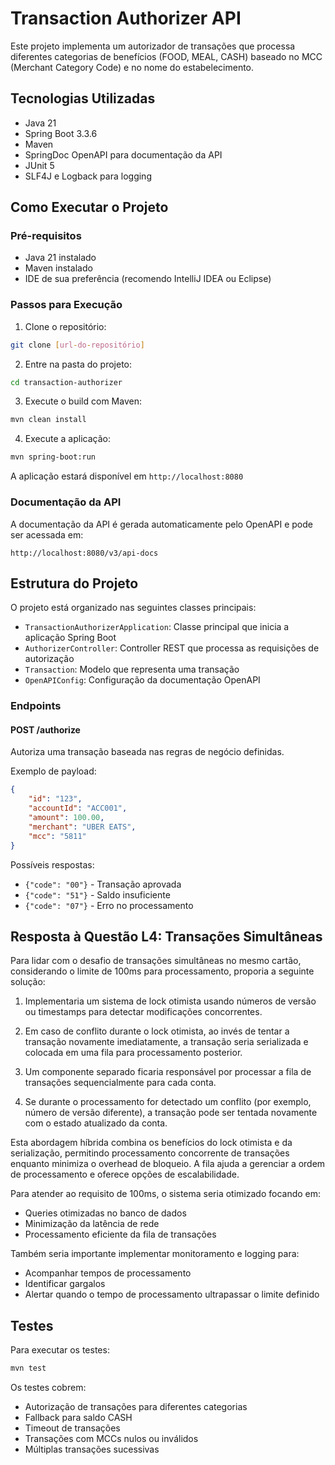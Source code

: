 # Transaction Authorizer API

Este projeto implementa um autorizador de transações que processa diferentes categorias de benefícios (FOOD, MEAL, CASH) baseado no MCC (Merchant Category Code) e no nome do estabelecimento.

## Tecnologias Utilizadas

- Java 21
- Spring Boot 3.3.6
- Maven
- SpringDoc OpenAPI para documentação da API
- JUnit 5
- SLF4J e Logback para logging

## Como Executar o Projeto

### Pré-requisitos
- Java 21 instalado
- Maven instalado
- IDE de sua preferência (recomendo IntelliJ IDEA ou Eclipse)

### Passos para Execução

1. Clone o repositório:
```bash
git clone [url-do-repositório]
```

2. Entre na pasta do projeto:
```bash
cd transaction-authorizer
```

3. Execute o build com Maven:
```bash
mvn clean install
```

4. Execute a aplicação:
```bash
mvn spring-boot:run
```

A aplicação estará disponível em `http://localhost:8080`

### Documentação da API
A documentação da API é gerada automaticamente pelo OpenAPI e pode ser acessada em:
```
http://localhost:8080/v3/api-docs
```

## Estrutura do Projeto

O projeto está organizado nas seguintes classes principais:

- `TransactionAuthorizerApplication`: Classe principal que inicia a aplicação Spring Boot
- `AuthorizerController`: Controller REST que processa as requisições de autorização
- `Transaction`: Modelo que representa uma transação
- `OpenAPIConfig`: Configuração da documentação OpenAPI

### Endpoints

#### POST /authorize
Autoriza uma transação baseada nas regras de negócio definidas.

Exemplo de payload:
```json
{
    "id": "123",
    "accountId": "ACC001",
    "amount": 100.00,
    "merchant": "UBER EATS",
    "mcc": "5811"
}
```

Possíveis respostas:
- `{"code": "00"}` - Transação aprovada
- `{"code": "51"}` - Saldo insuficiente
- `{"code": "07"}` - Erro no processamento

## Resposta à Questão L4: Transações Simultâneas

Para lidar com o desafio de transações simultâneas no mesmo cartão, considerando o limite de 100ms para processamento, proporia a seguinte solução:

1. Implementaria um sistema de lock otimista usando números de versão ou timestamps para detectar modificações concorrentes.

2. Em caso de conflito durante o lock otimista, ao invés de tentar a transação novamente imediatamente, a transação seria serializada e colocada em uma fila para processamento posterior.

3. Um componente separado ficaria responsável por processar a fila de transações sequencialmente para cada conta.

4. Se durante o processamento for detectado um conflito (por exemplo, número de versão diferente), a transação pode ser tentada novamente com o estado atualizado da conta.

Esta abordagem híbrida combina os benefícios do lock otimista e da serialização, permitindo processamento concorrente de transações enquanto minimiza o overhead de bloqueio. A fila ajuda a gerenciar a ordem de processamento e oferece opções de escalabilidade.

Para atender ao requisito de 100ms, o sistema seria otimizado focando em:
- Queries otimizadas no banco de dados
- Minimização da latência de rede
- Processamento eficiente da fila de transações

Também seria importante implementar monitoramento e logging para:
- Acompanhar tempos de processamento
- Identificar gargalos
- Alertar quando o tempo de processamento ultrapassar o limite definido

## Testes

Para executar os testes:
```bash
mvn test
```

Os testes cobrem:
- Autorização de transações para diferentes categorias
- Fallback para saldo CASH
- Timeout de transações
- Transações com MCCs nulos ou inválidos
- Múltiplas transações sucessivas
